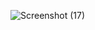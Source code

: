 
![Screenshot (17)](https://user-images.githubusercontent.com/112858041/209979387-6d96a2c5-7842-4e4d-9bad-b7d0cea1afb5.png)
